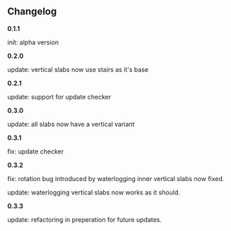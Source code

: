 ## Changelog

**0.1.1**

init: alpha version

**0.2.0**

update: vertical slabs now use stairs as it's base

**0.2.1**

update: support for update checker

**0.3.0**

update: all slabs now have a vertical variant

**0.3.1**

fix: update checker

**0.3.2**

fix: rotation bug introduced by waterlogging inner vertical slabs now fixed.

update: waterlogging vertical slabs now works as it should.

**0.3.3**

update: refactoring in preperation for future updates.
